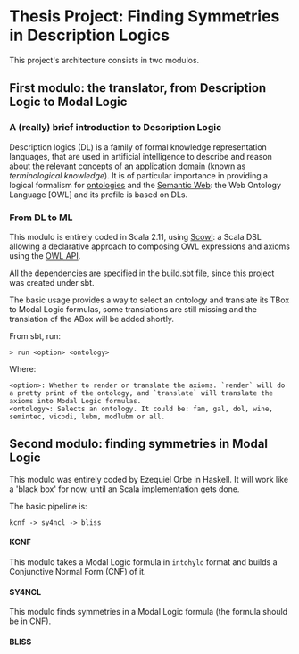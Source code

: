 # Thesis Project: Finding Symmetries in Description Logics

This project's architecture consists in two modulos.

## First modulo: the translator, from Description Logic to Modal Logic

### A (really) brief introduction to Description Logic

Description logics (DL) is a family of formal knowledge representation languages, 
that are used in artificial intelligence to describe and reason about the relevant concepts of 
an application domain (known as _terminological knowledge_). It is of particular importance in providing a logical formalism 
for [ontologies](https://en.wikipedia.org/wiki/Ontology_(information_science)) and the
[Semantic Web](https://en.wikipedia.org/wiki/Semantic_Web): the Web Ontology Language [OWL] and its profile is based on DLs.

### From DL to ML

This modulo is entirely coded in Scala 2.11, using [Scowl](https://github.com/phenoscape/scowl): a Scala DSL allowing
a declarative approach to composing OWL expressions and axioms using the [OWL API](http://owlapi.sourceforge.net/).

All the dependencies are specified in the build.sbt file, since this project was created under sbt.

The basic usage provides a way to select an ontology and translate its TBox to Modal Logic formulas, some translations are
still missing and the translation of the ABox will be added shortly.

From sbt, run:

  `> run <option> <ontology>`

Where:

```
<option>: Whether to render or translate the axioms. `render` will do a pretty print of the ontology, and `translate` will translate the axioms into Modal Logic formulas.
<ontology>: Selects an ontology. It could be: fam, gal, dol, wine, semintec, vicodi, lubm, modlubm or all.
```

## Second modulo: finding symmetries in Modal Logic

This modulo was entirely coded by Ezequiel Orbe in Haskell. It will work like a 'black box' for now, until an Scala
implementation gets done.

The basic pipeline is:
```
kcnf -> sy4ncl -> bliss
```

#### KCNF

This modulo takes a Modal Logic formula in `intohylo` format and builds a Conjunctive Normal Form (CNF) of it.

#### SY4NCL

This modulo finds symmetries in a Modal Logic formula (the formula should be in CNF).

#### BLISS